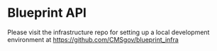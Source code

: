 # Blueprint API

Please visit the infrastructure repo for setting up a local development environment at https://github.com/CMSgov/blueprint_infra